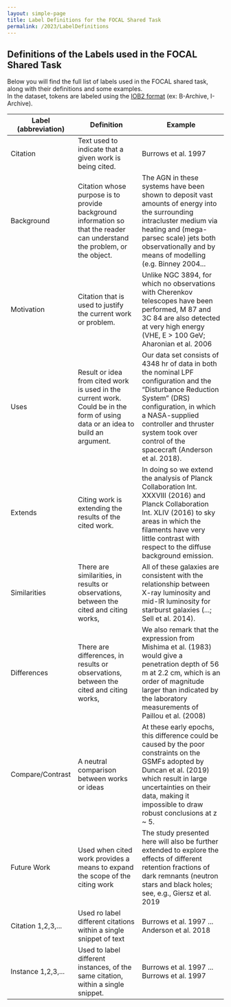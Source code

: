 ```yaml
---
layout: simple-page
title: Label Definitions for the FOCAL Shared Task
permalink: /2023/LabelDefinitions
---
```


## Definitions of the Labels used in the FOCAL Shared Task
Below you will find the full list of labels used in the FOCAL shared task, along with their definitions and some examples.  
In the dataset, tokens are labeled using the [IOB2 format](https://en.wikipedia.org/wiki/Inside%E2%80%93outside%E2%80%93beginning_(tagging)) (ex: B-Archive, I-Archive).


| **Label** (abbreviation)      | **Definition**                                                                                                                      | **Example**                                                                                                               |
| ----------------------------- | ----------------------------------------------------------------------------------------------------------------------------------- | ------------------------------------------------------------------------------------------------------------------------- |
| Citation                 | Text used to indicate that a given work is being cited.    |      Burrows et al. 1997                                                                                                      |
| Background                 | Citation whose purpose is to provide background information so that the reader can understand the problem, or the object.                                                            |      The AGN in these systems have been shown to deposit vast amounts of energy into the surrounding intracluster medium via heating and (mega-parsec scale) jets both observationally and by means of modelling (e.g. Binney 2004...                                                                                                      |
| Motivation                 | Citation that is used to justify the current work or problem.                                                            |      Unlike NGC 3894, for which no observations with Cherenkov telescopes have been performed, M 87 and 3C 84 are also detected at very high energy (VHE, E > 100 GeV; Aharonian et al. 2006                                                                                                      |
| Uses                 | Result or idea from cited work is used in the current work. Could be in the form of using data or an idea to build an argument.                                                            |       Our data set consists of 4348 hr of data in both the nominal LPF configuration and the “Disturbance Reduction System” (DRS) configuration, in which a NASA-supplied controller and thruster system took over control of the spacecraft (Anderson et al. 2018).                                                                                                    |
| Extends                 | Citing work is extending the results of the cited work.                                                            |              In doing so we extend the analysis of Planck Collaboration Int. XXXVIII (2016) and Planck Collaboration Int. XLIV (2016) to sky areas in which the filaments have very little contrast with respect to the diffuse background emission.                                                                                              |
| Similarities                 | There are similarities, in results or observations, between the cited and citing works,                                                            |      All of these galaxies are consistent with the relationship between X-ray luminosity and mid-IR luminosity for starburst galaxies (...; Sell et al. 2014).                                                                                                     |
| Differences                 | There are differences, in results or observations, between the cited and citing works,                                                            |     We also remark that the expression from Mishima et al. (1983) would give a penetration depth of 56 m at 2.2 cm, which is an order of magnitude larger than indicated by the laboratory measurements of Paillou et al. (2008)                                                                                                      |
| Compare/Contrast                 | A neutral comparison between works or ideas                                                            |      At these early epochs, this difference could be caused by the poor constraints on the GSMFs adopted by Duncan et al. (2019) which result in large uncertainties on their data, making it impossible to draw robust conclusions at z ~ 5.                                                                                                      |
| Future Work                 | Used when cited work provides a means to expand the scope of the citing work                                                            |      The study presented here will also be further extended to explore the effects of different retention fractions of dark remnants (neutron stars and black holes; see, e.g., Giersz et al. 2019                                                                                                      |
| Citation 1,2,3,...                 |  Used ro label different citations within a single snippet of text          |    Burrows et al. 1997 ... Anderson et al. 2018                                                                                                  |
| Instance 1,2,3,...                 |Used to label different instances, of the same citation, within a single snippet.                                                           |      Burrows et al. 1997 ... Burrows et al. 1997                                                                                                      |
